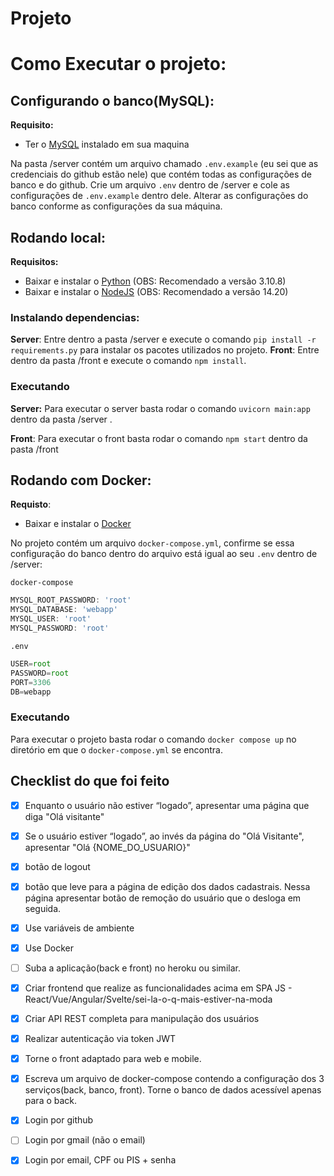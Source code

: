 # Projeto

# Como Executar o projeto:

## Configurando o banco(MySQL):

**Requisito:**
- Ter o [MySQL](https://www.mysql.com/downloads/) instalado em sua maquina

Na pasta /server contém um arquivo chamado `.env.example` (eu sei que as credenciais do github estão nele) que contém todas as configurações de banco e do github. Crie um arquivo `.env` dentro de /server e cole as configurações de `.env.example` dentro dele. Alterar as configurações do banco conforme as configurações da sua máquina.

## Rodando local:
**Requisitos:**
- Baixar e instalar o [Python](https://www.python.org/downloads/) (OBS: Recomendado a versão 3.10.8)
- Baixar e instalar o [NodeJS](https://nodejs.org/en/) (OBS: Recomendado a versão 14.20)

### Instalando dependencias:
**Server**: 
Entre dentro a pasta /server e execute o comando `pip install -r requirements.py` para instalar os pacotes utilizados no projeto.
**Front**: Entre dentro da pasta /front e execute o comando `npm install`.

### Executando
**Server:** Para executar o server basta rodar o comando `uvicorn main:app` dentro da pasta /server .
<br>

**Front**: Para executar o front basta rodar o comando `npm start` dentro da pasta /front


## Rodando com Docker:

**Requisto**:
- Baixar e instalar o [Docker](https://www.docker.com/products/docker-desktop/)

No projeto contém um arquivo `docker-compose.yml`, confirme se essa configuração do banco dentro do arquivo está igual ao seu `.env` dentro de /server:

`docker-compose`
```js
MYSQL_ROOT_PASSWORD: 'root'
MYSQL_DATABASE: 'webapp'
MYSQL_USER: 'root'
MYSQL_PASSWORD: 'root'
```
``.env``
```js
USER=root
PASSWORD=root
PORT=3306
DB=webapp
```

### Executando
Para executar o projeto basta rodar o comando `docker compose up` no diretório em que o `docker-compose.yml` se encontra.

## Checklist do que foi feito

- [x] Enquanto o usuário não estiver “logado”, apresentar uma página que diga "Olá
visitante"

- [x] Se o usuário estiver “logado”, ao invés da página do "Olá Visitante", apresentar
"Olá {NOME_DO_USUARIO}"

- [x] botão de logout

- [x] botão que leve para a página de edição dos dados cadastrais. Nessa
página apresentar botão de remoção do usuário que o desloga em
seguida.

- [x] Use variáveis de ambiente

- [x]  Use Docker

- [ ] Suba a aplicação(back e front) no heroku ou similar.

- [x] Criar frontend que realize as funcionalidades acima em SPA JS -
React/Vue/Angular/Svelte/sei-la-o-q-mais-estiver-na-moda

- [x] Criar API REST completa para manipulação dos usuários

- [x] Realizar autenticação via token JWT

- [x] Torne o front adaptado para web e mobile.

- [x] Escreva um arquivo de docker-compose contendo a configuração dos 3
serviços(back, banco, front). Torne o banco de dados acessível apenas para o
back.

- [x] Login por github
- [ ] Login por gmail (não o email)
- [x] Login por email, CPF ou PIS + senha
